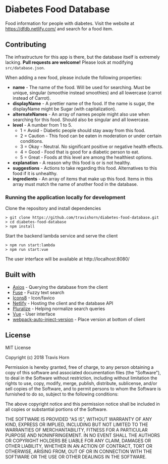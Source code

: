 # Diabetes Food Database

Food information for people with diabetes. Visit the website at
https://dfdb.netlify.com/ and search for a food item.

## Contributing

The infrastructure for this app is there, but the database itself is extremely lacking. **Pull
requests are welcome!** Please look at modifying `src/database.json`.

When adding a new food, please include the following properties:

- **name** - The name of the food. Will be used for searching. Must be unique, singular (smoothie
instead smoothies) and all lowercase (carrot instead of Carrot).
- **displayName** - A prettier name of the food. If the name is sugar, the displayName might be
Sugar (with capitalization).
- **alternateNames** - An array of names people might also use when searching for this food. Should
also be singular and all lowercase.
- **level** - A number from 1 to 5.
  - 1 = Avoid - Diabetic people should stay away from this food.
  - 2 = Caution - This food can be eaten in moderation or under certain conditions.
  - 3 = Okay - Neutral. No significant positive or negative health effects.
  - 4 = Good - Food that is good for a diabetic person to eat.
  - 5 = Great - Foods at this level are among the healthiest options.
- **explanation** - A reason why this food is or is not healthy.
- **suggestions** - Actions to take regarding this food. Alternatives to this food if it is
unhealthy.
- **ingredients** - An array of items that make up this food. Items in this array must match the
name of another food in the database.

### Running the application locally for development

Clone the repository and install dependencies

```
> git clone https://github.com/travishorn/diabetes-food-database.git
> cd diabetes-food-database
> npm install
```

Start the backend lambda service and serve the client

```
> npm run start:lambda
> npm run start:vue
```

The user interface will be available at http://localhost:8080/

## Built with

- [Axios](https://github.com/axios/axios) - Querying the database from the client
- [Fuse](http://fusejs.io/) - Fuzzy text search
- [Icons8](https://icons8.com) - Icon/favico
- [Netlify](https://netlify.com) - Hosting the client and the database API
- [Pluralize](https://github.com/blakeembrey/pluralize) - Helping normalize search queries
- [Vue](https://vuejs.org) - User interface
- [webpack-auto-inject-version](https://github.com/radswiat/webpack-auto-inject-version) - Place version at bottom of client

## License

MIT License

Copyright (c) 2018 Travis Horn

Permission is hereby granted, free of charge, to any person obtaining a copy
of this software and associated documentation files (the "Software"), to deal
in the Software without restriction, including without limitation the rights
to use, copy, modify, merge, publish, distribute, sublicense, and/or sell
copies of the Software, and to permit persons to whom the Software is
furnished to do so, subject to the following conditions:

The above copyright notice and this permission notice shall be included in all
copies or substantial portions of the Software.

THE SOFTWARE IS PROVIDED "AS IS", WITHOUT WARRANTY OF ANY KIND, EXPRESS OR
IMPLIED, INCLUDING BUT NOT LIMITED TO THE WARRANTIES OF MERCHANTABILITY,
FITNESS FOR A PARTICULAR PURPOSE AND NONINFRINGEMENT. IN NO EVENT SHALL THE
AUTHORS OR COPYRIGHT HOLDERS BE LIABLE FOR ANY CLAIM, DAMAGES OR OTHER
LIABILITY, WHETHER IN AN ACTION OF CONTRACT, TORT OR OTHERWISE, ARISING FROM,
OUT OF OR IN CONNECTION WITH THE SOFTWARE OR THE USE OR OTHER DEALINGS IN THE
SOFTWARE.